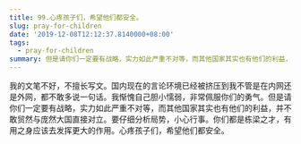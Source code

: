 ```yaml
---
title: 99.心疼孩子们，希望他们都安全。
slug: pray-for-children
date: '2019-12-08T12:12:37.8140000+08:00'
tags:
  - pray-for-children
summary: 但是请你们一定要有战略，实力如此严重不对等，而其他国家其实也有他们的利益，并不敢贸然与庞然大国直接对立。要仔细分析局势，小心行事。
---
```

我的文笔不好，不擅长写文。国内现在的言论环境已经被挤压到我不管是在内网还是外网，都不敢多说一句话。我惭愧自己胆小懦弱，非常佩服你们的勇气。但是请你们一定要有战略，实力如此严重不对等，而其他国家其实也有他们的利益，并不敢贸然与庞然大国直接对立。要仔细分析局势，小心行事。你们都是栋梁之才，有用之身应该去发挥更大的作用。心疼孩子们，希望他们都安全。
